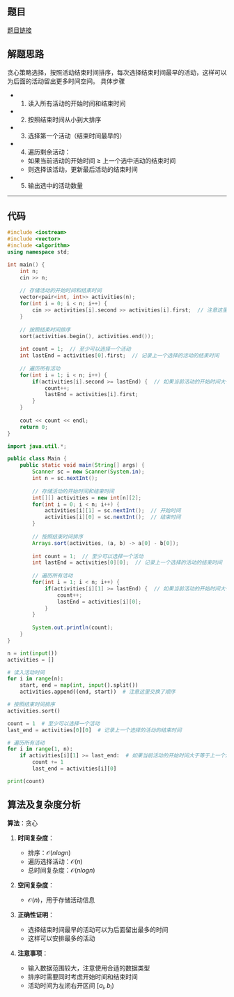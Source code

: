 ## 题目
[题目链接](https://www.nowcoder.com/practice/16d971e9e42e4f3b9b1e2b8794796a43?tpId=308&tqId=2373697&sourceUrl=/exam/oj&channenl=wgithub&fromPut=wgithub)

## 解题思路
贪心策略选择，按照活动结束时间排序，每次选择结束时间最早的活动，这样可以为后面的活动留出更多时间空间。
具体步骤
 -  1. 读入所有活动的开始时间和结束时间
 -  2. 按照结束时间从小到大排序
 -  3. 选择第一个活动（结束时间最早的）
 -  4. 遍历剩余活动：
      - 如果当前活动的开始时间 $≥$ 上一个选中活动的结束时间
      - 则选择该活动，更新最后活动的结束时间
  - 5. 输出选中的活动数量
---
## 代码
```cpp []
#include <iostream>
#include <vector>
#include <algorithm>
using namespace std;

int main() {
    int n;
    cin >> n;
    
    // 存储活动的开始时间和结束时间
    vector<pair<int, int>> activities(n);
    for(int i = 0; i < n; i++) {
        cin >> activities[i].second >> activities[i].first;  // 注意这里交换了顺序
    }
    
    // 按照结束时间排序
    sort(activities.begin(), activities.end());
    
    int count = 1;  // 至少可以选择一个活动
    int lastEnd = activities[0].first;  // 记录上一个选择的活动的结束时间
    
    // 遍历所有活动
    for(int i = 1; i < n; i++) {
        if(activities[i].second >= lastEnd) {  // 如果当前活动的开始时间大于等于上一个活动的结束时间
            count++;
            lastEnd = activities[i].first;
        }
    }
    
    cout << count << endl;
    return 0;
}
```
```java []
import java.util.*;

public class Main {
    public static void main(String[] args) {
        Scanner sc = new Scanner(System.in);
        int n = sc.nextInt();
        
        // 存储活动的开始时间和结束时间
        int[][] activities = new int[n][2];
        for(int i = 0; i < n; i++) {
            activities[i][1] = sc.nextInt();  // 开始时间
            activities[i][0] = sc.nextInt();  // 结束时间
        }
        
        // 按照结束时间排序
        Arrays.sort(activities, (a, b) -> a[0] - b[0]);
        
        int count = 1;  // 至少可以选择一个活动
        int lastEnd = activities[0][0];  // 记录上一个选择的活动的结束时间
        
        // 遍历所有活动
        for(int i = 1; i < n; i++) {
            if(activities[i][1] >= lastEnd) {  // 如果当前活动的开始时间大于等于上一个活动的结束时间
                count++;
                lastEnd = activities[i][0];
            }
        }
        
        System.out.println(count);
    }
}
```

```python []
n = int(input())
activities = []

# 读入活动时间
for i in range(n):
    start, end = map(int, input().split())
    activities.append((end, start))  # 注意这里交换了顺序

# 按照结束时间排序
activities.sort()

count = 1  # 至少可以选择一个活动
last_end = activities[0][0]  # 记录上一个选择的活动的结束时间

# 遍历所有活动
for i in range(1, n):
    if activities[i][1] >= last_end:  # 如果当前活动的开始时间大于等于上一个活动的结束时间
        count += 1
        last_end = activities[i][0]

print(count)
```



## 算法及复杂度分析
**算法**：贪心

1. **时间复杂度**：
   - 排序：$\mathcal{O}(nlogn)$ 
   - 遍历选择活动：$\mathcal{O}(n)$
   - 总时间复杂度：$\mathcal{O}(nlogn)$

2. **空间复杂度**：
   - $\mathcal{O}(n)$，用于存储活动信息

3. **正确性证明**：
   - 选择结束时间最早的活动可以为后面留出最多的时间
   - 这样可以安排最多的活动

4. **注意事项**：
   - 输入数据范围较大，注意使用合适的数据类型
   - 排序时需要同时考虑开始时间和结束时间
   - 活动时间为左闭右开区间 $[a_i,b_i)$

